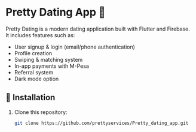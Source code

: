 # Pretty Dating App 💖

Pretty Dating is a modern dating application built with Flutter and Firebase.  
It includes features such as:
- User signup & login (email/phone authentication)
- Profile creation
- Swiping & matching system
- In-app payments with M-Pesa
- Referral system
- Dark mode option

## 🚀 Installation

1. Clone this repository:
   ```bash
   git clone https://github.com/prettyservices/Pretty_dating_app.git
